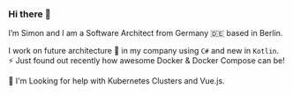 ### Hi there 👋

I’m Simon and I am a Software Architect from Germany 🇩🇪 based in Berlin.  

I work on future architecture 🔭 in my company using `C#` and new in `Kotlin`.  
⚡ Just found out recently how awesome Docker & Docker Compose can be!  
  
🤔 I'm Looking for help with Kubernetes Clusters and Vue.js.

<!--
**BionicCa/BionicCa** is a ✨ _special_ ✨ repository because its `README.md` (this file) appears on your GitHub profile.

Here are some ideas to get you started:

- 🔭 I’m currently working on ...
- 🌱 I’m currently learning ...
- 👯 I’m looking to collaborate on ...
- 🤔 I’m looking for help with ...
- 💬 Ask me about ...
- 📫 How to reach me: ...
- 😄 Pronouns: ...
- ⚡ Fun fact: ...
-->
